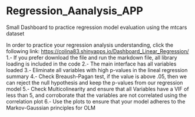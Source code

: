 # Regression_Aanalysis_APP
Small Dashboard to practice regression model evaluation using the mtcars dataset

In order to practice your regression analysis understanding, click the following link:
https://colina83.shinyapps.io/Dashboard_Linear_Regression/
1.- If you prefer download the file and run the markdown file, all library loading is included in the code
2.- The main interface has all variables loaded
3.- Eliminate all variables with high p-values in the lineal regression summary
4.- Check Breaush-Pagan test, if the value is above .05, then we can reject the null hypothesis and keep the p-values from our 
    regression model
5.- Check Multicolinearity and ensure that all Variables have a VIF of less than 5, and corroborate that the variables are not correlated using the correlation plot
6.- Use the plots to ensure that your model adheres to the Markov-Gaussian principles for OLM
